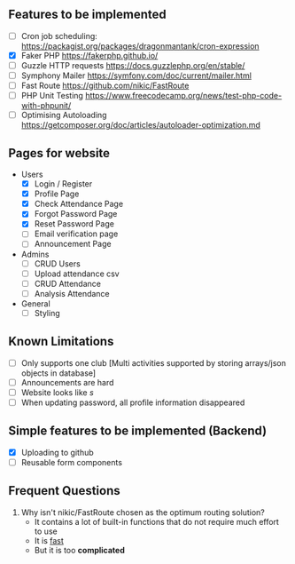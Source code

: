 ## Features to be implemented
- [ ] Cron job scheduling: https://packagist.org/packages/dragonmantank/cron-expression
- [x] Faker PHP https://fakerphp.github.io/
- [ ] Guzzle HTTP requests https://docs.guzzlephp.org/en/stable/
- [ ] Symphony Mailer https://symfony.com/doc/current/mailer.html
- [ ] Fast Route https://github.com/nikic/FastRoute
- [ ] PHP Unit Testing https://www.freecodecamp.org/news/test-php-code-with-phpunit/
- [ ] Optimising Autoloading https://getcomposer.org/doc/articles/autoloader-optimization.md

## Pages for website
- Users
  - [x] Login / Register
  - [x] Profile Page
  - [x] Check Attendance Page
  - [x] Forgot Password Page
  - [x] Reset Password Page
  - [ ] Email verification page
  - [ ] Announcement Page
- Admins
  - [ ] CRUD Users
  - [ ] Upload attendance csv
  - [ ] CRUD Attendance
  - [ ] Analysis Attendance
- General
  - [ ] Styling

## Known Limitations
- [ ] Only supports one club [Multi activities supported by storing arrays/json objects in database]
- [ ] Announcements are hard 
- [ ] Website looks like _s_
- [ ] When updating password, all profile information disappeared

## Simple features to be implemented (Backend)
- [x] Uploading to github
- [ ] Reusable form components

## Frequent Questions
1. Why isn't nikic/FastRoute chosen as the optimum routing solution?
    - It contains a lot of built-in functions that do not require much effort to use
    - It is [fast](https://www.npopov.com/2014/02/18/Fast-request-routing-using-regular-expressions.html)
    - But it is too **complicated**